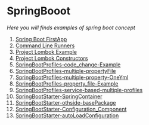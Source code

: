 # SpringBooot
<i>Here you will finds examples of spring boot concept</i>
<ol>
  <li> <a href="/SpringFirstAppManually">Spring Boot FirstApp </a> </li>
  <li> <a href="/CommandLineRunners">Command Line Runners </a> </li>
   <li> <a href="/ProjectLombokExample">Project Lombok Example </a> </li>
     <li> <a href="/ProjectLombokConstrucors">Project Lombok Constructors </a> </li>
     <li> <a href="/SpringBootProfiles-code_change-Example">SpringBootProfiles-code_change-Example </a> </li>
     <li> <a href="/SpringBootProfiles-multiple-propertyFile">SpringBootProfiles-multiple-propertyFile</a> </li>
     <li> <a href="/SpringBootProfiles-multiple-property-OneYml">SpringBootProfiles-multiple-property-OneYml </a> </li>
     <li> <a href="/SpringBootProfiles-property_file-Example">SpringBootProfiles-property_file-Example</a> </li>
     <li> <a href="/SpringBootProfiles-service-based-multiple-profiles">SpringBootProfiles-service-based-multiple-profiles </a>
    <li> <a href="/SpringBootStarter-SpringContainer">SpringBootStarter-SpringContainer</a> </li>
  <li> <a href="/SpringBootStarter-othside-basePackage">SpringBootStarter-othside-basePackage</a> </li>
  <li> <a href="/SpringBootStarter-Configuration_Component">SpringBootStarter-Configuration_Component</a> </li>
  <li> <a href="/SpringBootStarter-autoLoadConfiguration">SpringBootStarter-autoLoadConfiguration</a> </li>
  </li>
</ol>
    
